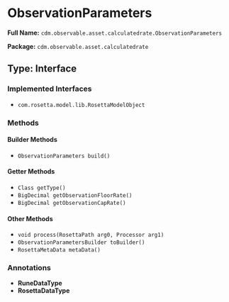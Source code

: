 # ObservationParameters

**Full Name:** `cdm.observable.asset.calculatedrate.ObservationParameters`

**Package:** `cdm.observable.asset.calculatedrate`

## Type: Interface

### Implemented Interfaces

- `com.rosetta.model.lib.RosettaModelObject`

### Methods

#### Builder Methods

- `ObservationParameters build()`

#### Getter Methods

- `Class getType()`
- `BigDecimal getObservationFloorRate()`
- `BigDecimal getObservationCapRate()`

#### Other Methods

- `void process(RosettaPath arg0, Processor arg1)`
- `ObservationParametersBuilder toBuilder()`
- `RosettaMetaData metaData()`

### Annotations

- **RuneDataType**
- **RosettaDataType**

